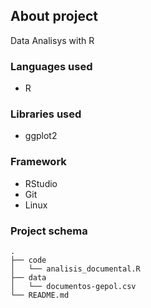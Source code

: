 ## **About project**

Data Analisys with R

### **Languages used**

- R

### **Libraries used** 

- ggplot2

### **Framework** 

- RStudio
- Git
- Linux


### **Project schema**

```
.
├── code
│   └── analisis_documental.R
├── data
│   └── documentos-gepol.csv
└── README.md
```